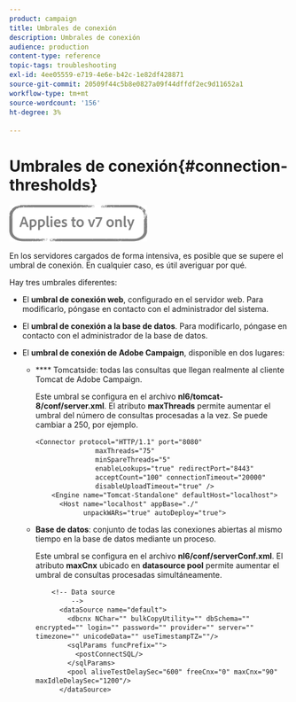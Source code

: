 ```yaml
---
product: campaign
title: Umbrales de conexión
description: Umbrales de conexión
audience: production
content-type: reference
topic-tags: troubleshooting
exl-id: 4ee05559-e719-4e6e-b42c-1e82df428871
source-git-commit: 20509f44c5b8e0827a09f44dffdf2ec9d11652a1
workflow-type: tm+mt
source-wordcount: '156'
ht-degree: 3%

---
```


# Umbrales de conexión{#connection-thresholds}

![](../../assets/v7-only.svg)

En los servidores cargados de forma intensiva, es posible que se supere el umbral de conexión. En cualquier caso, es útil averiguar por qué.

Hay tres umbrales diferentes:

* El **umbral de conexión web**, configurado en el servidor web. Para modificarlo, póngase en contacto con el administrador del sistema.

* El **umbral de conexión a la base de datos**. Para modificarlo, póngase en contacto con el administrador de la base de datos.

* El **umbral de conexión de Adobe Campaign**, disponible en dos lugares:

   * **** Tomcatside: todas las consultas que llegan realmente al cliente Tomcat de Adobe Campaign.

      Este umbral se configura en el archivo **nl6/tomcat-8/conf/server.xml**. El atributo **maxThreads** permite aumentar el umbral del número de consultas procesadas a la vez. Se puede cambiar a 250, por ejemplo.

      ```
      <Connector protocol="HTTP/1.1" port="8080"
                     maxThreads="75"
                     minSpareThreads="5"
                     enableLookups="true" redirectPort="8443"
                     acceptCount="100" connectionTimeout="20000"
                     disableUploadTimeout="true" />
          <Engine name="Tomcat-Standalone" defaultHost="localhost">
            <Host name="localhost" appBase="./"
                  unpackWARs="true" autoDeploy="true">
      ```

   * **Base de datos**: conjunto de todas las conexiones abiertas al mismo tiempo en la base de datos mediante un proceso.

      Este umbral se configura en el archivo **nl6/conf/serverConf.xml**. El atributo **maxCnx** ubicado en **datasource pool** permite aumentar el umbral de consultas procesadas simultáneamente.

      ```
          <!-- Data source
               -->
            <dataSource name="default">
              <dbcnx NChar="" bulkCopyUtility="" dbSchema="" encrypted="" login="" password="" provider="" server="" timezone="" unicodeData="" useTimestampTZ=""/>
              <sqlParams funcPrefix="">
                <postConnectSQL/>
              </sqlParams>
              <pool aliveTestDelaySec="600" freeCnx="0" maxCnx="90" maxIdleDelaySec="1200"/>
            </dataSource>
      ```
